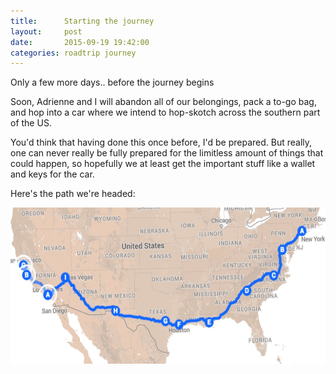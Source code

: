 ```yaml
---
title:      Starting the journey
layout:     post
date:       2015-09-19 19:42:00
categories: roadtrip journey
---
```


Only a few more days.. before the journey begins

Soon, Adrienne and I will abandon all of our belongings, pack a to-go bag, and hop into a car where we intend to hop-skotch across the southern part of the US.  

You'd think that having done this once before, I'd be prepared.  But really, one can never really be fully prepared for the limitless amount of things that could happen, so hopefully we at least get the important stuff like a wallet and keys for the car.

Here's the path we're headed:

<img src="/assets/route.jpg" height="250px" />
